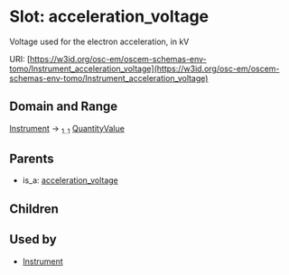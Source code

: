 
# Slot: acceleration_voltage

Voltage used for the electron acceleration, in kV

URI: [https://w3id.org/osc-em/oscem-schemas-env-tomo/Instrument_acceleration_voltage](https://w3id.org/osc-em/oscem-schemas-env-tomo/Instrument_acceleration_voltage)


## Domain and Range

[Instrument](Instrument.md) &#8594;  <sub>1..1</sub> [QuantityValue](QuantityValue.md)

## Parents

 *  is_a: [acceleration_voltage](acceleration_voltage.md)

## Children


## Used by

 * [Instrument](Instrument.md)
